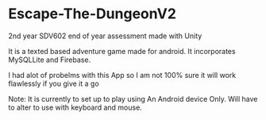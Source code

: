 # Escape-The-DungeonV2

2nd year SDV602 end of year assessment made with Unity


It is a texted based adventure game made for android. It incorporates MySQLLite and Firebase.

I had alot of probelms with this App so I am not 100% sure it will work flawlessly if you give it a go

Note: It is currently to set up to play using An Android device Only. Will have to alter to use with keyboard and mouse.

